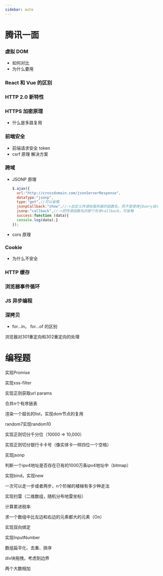 ```yaml
---
sidebar: auto
---
```


# 腾讯一面

### 虚拟 DOM 

+ 如何对比
+ 为什么要用

### React 和 Vue 的区别

### HTTP 2.0 新特性

### HTTPS 加密原理
+ 什么是多路复用


### 前端安全

+ 前端请求安全 token 
+ csrf 原理 解决方案

### 跨域

+ JSONP 原理

  ```js
  $.ajax({
    url:"http://crossdomain.com/jsonServerResponse",
    dataType:"jsonp",
    type:"get",//可以省略
    jsonpCallback:"show",//->自定义传递给服务器的函数名，而不是使用jQuery自动生成的，可省略
    jsonp:"callback",//->把传递函数名的那个形参callback，可省略
    success:function (data){
    console.log(data);}
  });
  
  ```

  

+ cors 原理

### Cookie

+ 为什么不安全

### HTTP 缓存

### 浏览器事件循环

### JS 异步编程

### 深拷贝

+ for...in， for...of 的区别


浏览器对301重定向和302重定向的处理



# 编程题

实现Promise

实现xss-filter

实现正则获取url params

合并n个有序链表

渲染一个超长的list，实现dom节点的复用

random7实现random10

实现正则切分千分位（10000 => 10,000）

实现正则切分银行卡卡号（像实体卡一样四位一个空格）

实现jsonp

判断一个ipv4地址是否存在已有的1000万条ipv4地址中（bitmap）

实现bind，实现new

一次可以走一步或者两步，n个阶梯的楼梯有多少种走法

实现扫雷（二维数组，随机分布地雷坐标）

计算累进税率

求一个数组中比左边和右边的元素都大的元素（On）

实现双向绑定

实现InputNumber

数组扁平化、去重、排序

div块拖拽，考虑到边界

两个大数相加